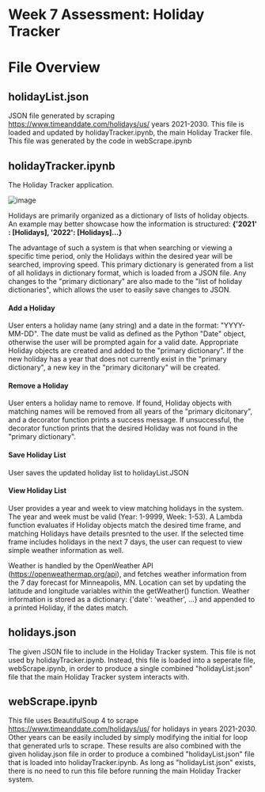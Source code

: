 # Week 7 Assessment: Holiday Tracker 

# File Overview

## holidayList.json

JSON file generated by scraping https://www.timeanddate.com/holidays/us/ years 2021-2030. This file is loaded and updated by holidayTracker.ipynb, the main Holiday Tracker file. This file was generated by the code in webScrape.ipynb



## holidayTracker.ipynb

The Holiday Tracker application. 

![image](https://user-images.githubusercontent.com/7051893/135736644-cabff008-a5bf-4e3e-bed9-f0c46bf9c92d.png)

Holidays are primarily organized as a dictionary of lists of holiday objects. An example may better showcase how the information is structured: **{'2021' : [Holidays], '2022': [Holidays]...}**

The advantage of such a system is that when searching or viewing a specific time period, only the Holidays within the desired year will be searched, improving speed. This primary dictionary is generated from a list of all holidays in dictionary format, which is loaded from a JSON file. Any changes to the "primary dictionary" are also made to the "list of holiday dictionaries", which allows the user to easily save changes to JSON.

#### Add a Holiday

User enters a holiday name (any string) and a date in the format: "YYYY-MM-DD". The date must be valid as defined as the Python "Date" object, otherwise the user will be prompted again for a valid date. Appropriate Holiday objects are created and added to the "primary dictionary". If the new holiday has a year that does not currently exist in the "primary dictionary", a new key in the "primary dicitonary" will be created.

#### Remove a Holiday

User enters a holiday name to remove. If found, Holiday objects with matching names will be removed from all years of the "primary dicitonary", and a decorator function prints a success message. If unsuccessful, the decorator function prints that the desired Holiday was not found in the "primary dictionary". 

#### Save Holiday List

User saves the updated holiday list to holidayList.JSON

#### View Holiday List

User provides a year and week to view matching holidays in the system. The year and week must be valid (Year: 1-9999, Week: 1-53). A Lambda function evaluates if Holiday objects match the desired time frame, and matching Holidays have details presnted to the user. If the selected time frame includes holidays in the next 7 days, the user can request to view simple weather information as well. 

Weather is handled by the OpenWeather API (https://openweathermap.org/api), and fetches weather information from the 7 day forecast for Minneapolis, MN. Location can set by updating the latitude and longitude variables within the getWeather() function. Weather information is stored as a dictionary: {'date': 'weather', ...} and appended to a printed Holiday, if the dates match.



## holidays.json
The given JSON file to include in the Holiday Tracker system. This file is not used by holidayTracker.ipynb. Instead, this file is loaded into a seperate file, webScrape.ipynb, in order to produce a single combined "holidayList.json" file that the main Holiday Tracker system interacts with. 



## webScrape.ipynb
This file uses BeautifulSoup 4 to scrape https://www.timeanddate.com/holidays/us/ for holidays in years 2021-2030. Other years can be easily included by simply modifying the initial for loop that generated urls to scrape. These results are also combined with the given holiday.json file in order to produce a combined "holidayList.json" file that is loaded into holidayTracker.ipynb. As long as "holidayList.json" exists, there is no need to run this file before running the main Holiday Tracker system.

